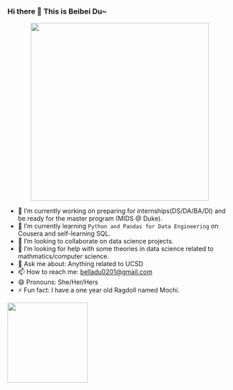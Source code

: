 ### Hi there 👋 This is Beibei Du~
<div id="header" align="center">
  <img src="https://c.tenor.com/b15GcCL4pmoAAAAC/detective-pikachu-pok%C3%A9mon.gif" width="400"/>
</div>

- 🔭 I’m currently working on preparing for internships(DS/DA/BA/DI) and be ready for the master program (MIDS @ Duke).
- 🌱 I’m currently learning `Python and Pandas for Data Engineering` on Cousera and self-learning SQL.
- 👯 I’m looking to collaborate on data science projects.
- 🤔 I’m looking for help with some theories in data science related to mathmatics/computer science.
- 💬 Ask me about: Anything related to UCSD
- 📫 How to reach me: belladu0201@gmail.com
- 😄 Pronouns: She/Her/Hers
- ⚡ Fun fact: I have a one year old Ragdoll named Mochi.


<img height="180em" src="https://github-readme-stats.vercel.app/api?username=belladu0201&show_icons=true&hide_border=true&&count_private=true&include_all_commits=true" />

